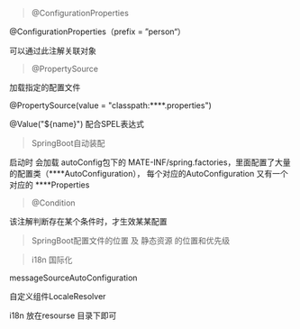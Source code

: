 > @ConfigurationProperties

@ConfigurationProperties（prefix = ”person“）

可以通过此注解关联对象



> @PropertySource

加载指定的配置文件

@PropertySource(value = "classpath:****.properties")



@Value("${name}")        配合SPEL表达式







> SpringBoot自动装配

启动时 会加载 autoConfig包下的 MATE-INF/spring.factories，里面配置了大量的配置类（****AutoConfiguration）， 每个对应的AutoConfiguration  又有一个 对应的 ****Properties



> @Condition

该注解判断存在某个条件时，才生效某某配置





> SpringBoot配置文件的位置 及 静态资源 的位置和优先级



> i18n  国际化

messageSourceAutoConfiguration

自定义组件LocaleResolver

i18n 放在resourse 目录下即可

